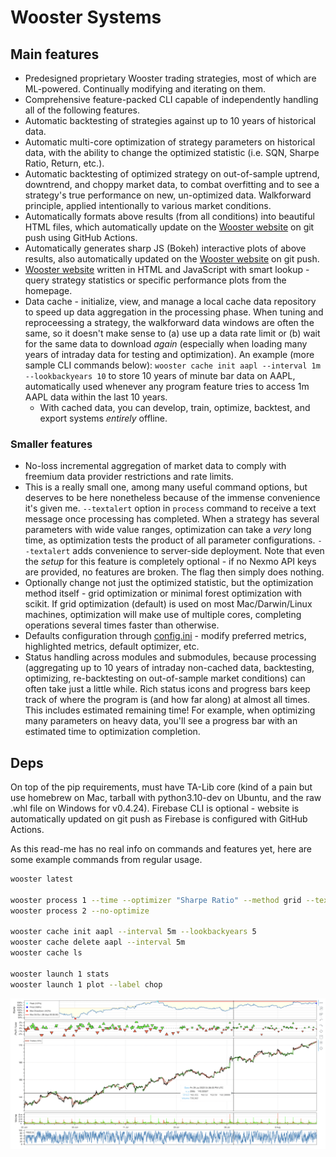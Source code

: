 # Wooster Systems

## Main features

- Predesigned proprietary Wooster trading strategies, most of which are ML-powered. Continually modifying and iterating on them.
- Comprehensive feature-packed CLI capable of independently handling all of the following features.
- Automatic backtesting of strategies against up to 10 years of historical data.
- Automatic multi-core optimization of strategy parameters on historical data, with the ability to change the optimized statistic (i.e. SQN, Sharpe Ratio, Return, etc.).
- Automatic backtesting of optimized strategy on out-of-sample uptrend, downtrend, and choppy market data, to combat overfitting and to see a strategy's true performance on new, un-optimized data. Walkforward principle, applied intentionally to various market conditions.
- Automatically formats above results (from all conditions) into beautiful HTML files, which automatically update on the [Wooster website](https://wooster.preritdas.com) on git push using GitHub Actions.
- Automatically generates sharp JS (Bokeh) interactive plots of above results, also automatically updated on the [Wooster website](https://wooster.preritdas.com) on git push.
- [Wooster website](https://wooster.preritdas.com) written in HTML and JavaScript with smart lookup - query strategy statistics or specific performance plots from the homepage.
- Data cache - initialize, view, and manage a local cache data repository to speed up data aggregation in the processing phase. When tuning and reproceessing a strategy, the walkforward data windows are often the same, so it doesn't make sense to (a) use up a data rate limit or (b) wait for the same data to download _again_ (especially when loading many years of intraday data for testing and optimization). An example (more sample CLI commands below): `wooster cache init aapl --interval 1m --lookbackyears 10` to store 10 years of minute bar data on AAPL, automatically used whenever any program feature tries to access 1m AAPL data within the last 10 years. 
  - With cached data, you can develop, train, optimize, backtest, and export systems _entirely_ offline.

### Smaller features

- No-loss incremental aggregation of market data to comply with freemium data provider restrictions and rate limits.
- This is a really small one, among many useful command options, but deserves to be here nonetheless because of the immense convenience it's given me. `--textalert` option in `process` command to receive a text message once processing has completed. When a strategy has several parameters with wide value ranges, optimization can take a _very_ long time, as optimization tests the product of all parameter configurations. `--textalert` adds convenience to server-side deployment. Note that even the _setup_ for this feature is completely optional - if no Nexmo API keys are provided, no features are broken. The flag then simply does nothing.
- Optionally change not just the optimized statistic, but the optimization method itself - grid optimization or minimal forest optimization with scikit. If grid optimization (default) is used on most Mac/Darwin/Linux machines, optimization will make use of multiple cores, completing operations several times faster than otherwise.
- Defaults configuration through [config.ini](config.ini) - modify preferred metrics, highlighted metrics, default optimizer, etc.
- Status handling across modules and submodules, because processing (aggregating up to 10 years of intraday non-cached data, backtesting, optimizing, re-backtesting on out-of-sample market conditions) can often take just a little while. Rich status icons and progress bars keep track of where the program is (and how far along) at almost all times. This includes estimated remaining time! For example, when optimizing many parameters on heavy data, you'll see a progress bar with an estimated time to optimization completion.


## Deps

On top of the pip requirements, must have TA-Lib core (kind of a pain but use homebrew on Mac, tarball with python3.10-dev on Ubuntu, and the raw .whl file on Windows for v0.4.24). Firebase CLI is optional - website is automatically updated on git push as Firebase is configured with GitHub Actions.


As this read-me has no real info on commands and features yet, here are some example commands from regular usage.

```bash
wooster latest 

wooster process 1 --time --optimizer "Sharpe Ratio" --method grid --textalert --launch
wooster process 2 --no-optimize

wooster cache init aapl --interval 5m --lookbackyears 5
wooster cache delete aapl --interval 5m
wooster cache ls

wooster launch 1 stats
wooster launch 1 plot --label chop
```

[![plot-preview](readme-content/plot_preview.PNG)](https://wooster.preritdas.com/plots/Wooster%20One.html)
